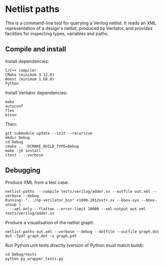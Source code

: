 # Netlist paths

This is a command-line tool for querying a Verilog netlist. It reads
an XML representation of a design's netlist, produced by Verilator, and
provides facilities for inspecting types, variables and paths.


## Compile and install

Install dependencies:
```
C/C++ compiler
CMake (minimum 3.12.0)
Boost (minimum 1.68.0)
Python
```
Install Verilator dependencies:
```
make
autoconf
flex
bison
```
Then:
```
git submodule update --init --recursive
mkdir Debug
cd Debug
cmake .. -DCMAKE_BUILD_TYPE=Debug
make -j8 install
ctest . --verbose
```


## Debugging

Produce XML from a test case:
```
netlist-paths  --compile tests/verilog/adder.sv --outfile out.xml --verbose --debug
Running: ".../np-verilator_bin" +1800-2012ext+.sv --bbox-sys --bbox-unsup \
  --xml-only --flatten --error-limit 10000 --xml-output out.xml tests/verilog/adder.sv
```
Produce a visualisation of the netlist graph:
```
netlist-paths out.xml --verbose --debug --dotfile --outfile graph.dot
dot -Tpdf graph.dot -o graph.pdf
```
Run Python unit tests directly (version of Python must match build):
```
cd Debug/tests
python py_wrapper_tests.py
```
